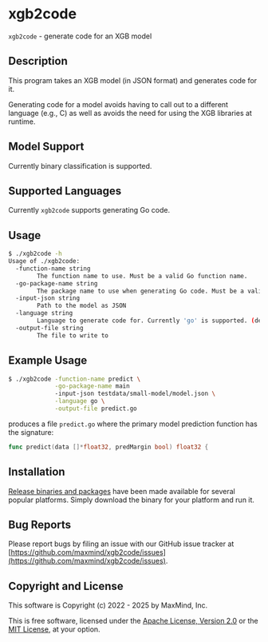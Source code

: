 # xgb2code

`xgb2code` - generate code for an XGB model

## Description

This program takes an XGB model (in JSON format) and generates code for it.

Generating code for a model avoids having to call out to a different
language (e.g., C) as well as avoids the need for using the XGB libraries
at runtime.

## Model Support

Currently binary classification is supported.

## Supported Languages

Currently `xgb2code` supports generating Go code.

## Usage

```bash
$ ./xgb2code -h
Usage of ./xgb2code:
  -function-name string
        The function name to use. Must be a valid Go function name.
  -go-package-name string
        The package name to use when generating Go code. Must be a valid Go package name.
  -input-json string
        Path to the model as JSON
  -language string
        Language to generate code for. Currently 'go' is supported. (default "go")
  -output-file string
        The file to write to
```

## Example Usage

```bash
$ ./xgb2code -function-name predict \
             -go-package-name main
             -input-json testdata/small-model/model.json \
             -language go \
             -output-file predict.go
```

produces a file `predict.go` where the primary model prediction function
has the signature:

```go
func predict(data []*float32, predMargin bool) float32 {
```

## Installation

[Release binaries and
packages](https://github.com/maxmind/xgb2code/releases) have been made
available for several popular platforms. Simply download the binary for
your platform and run it.

## Bug Reports

Please report bugs by filing an issue with our GitHub issue tracker at
[https://github.com/maxmind/xgb2code/issues](https://github.com/maxmind/xgb2code/issues).

## Copyright and License

This software is Copyright (c) 2022 - 2025 by MaxMind, Inc.

This is free software, licensed under the [Apache License, Version 2.0](LICENSE-APACHE) or the [MIT License](LICENSE-MIT), at your option.

